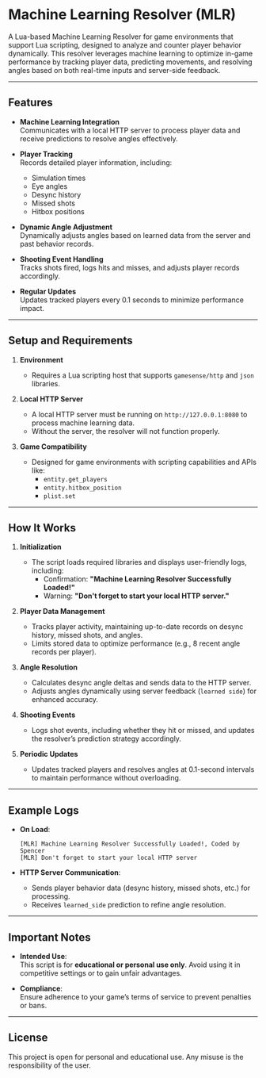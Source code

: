 # Machine Learning Resolver (MLR)

A Lua-based Machine Learning Resolver for game environments that support Lua scripting, designed to analyze and counter player behavior dynamically. This resolver leverages machine learning to optimize in-game performance by tracking player data, predicting movements, and resolving angles based on both real-time inputs and server-side feedback.

---

## Features

- **Machine Learning Integration**  
  Communicates with a local HTTP server to process player data and receive predictions to resolve angles effectively.

- **Player Tracking**  
  Records detailed player information, including:
  - Simulation times
  - Eye angles
  - Desync history
  - Missed shots
  - Hitbox positions

- **Dynamic Angle Adjustment**  
  Dynamically adjusts angles based on learned data from the server and past behavior records.

- **Shooting Event Handling**  
  Tracks shots fired, logs hits and misses, and adjusts player records accordingly.

- **Regular Updates**  
  Updates tracked players every 0.1 seconds to minimize performance impact.

---

## Setup and Requirements

1. **Environment**  
   - Requires a Lua scripting host that supports `gamesense/http` and `json` libraries.  

2. **Local HTTP Server**  
   - A local HTTP server must be running on `http://127.0.0.1:8080` to process machine learning data.  
   - Without the server, the resolver will not function properly.

3. **Game Compatibility**  
   - Designed for game environments with scripting capabilities and APIs like:
     - `entity.get_players`
     - `entity.hitbox_position`
     - `plist.set`

---

## How It Works

1. **Initialization**  
   - The script loads required libraries and displays user-friendly logs, including:
     - Confirmation: **"Machine Learning Resolver Successfully Loaded!"**
     - Warning: **"Don't forget to start your local HTTP server."**

2. **Player Data Management**  
   - Tracks player activity, maintaining up-to-date records on desync history, missed shots, and angles.
   - Limits stored data to optimize performance (e.g., 8 recent angle records per player).

3. **Angle Resolution**  
   - Calculates desync angle deltas and sends data to the HTTP server.
   - Adjusts angles dynamically using server feedback (`learned side`) for enhanced accuracy.

4. **Shooting Events**  
   - Logs shot events, including whether they hit or missed, and updates the resolver’s prediction strategy accordingly.

5. **Periodic Updates**  
   - Updates tracked players and resolves angles at 0.1-second intervals to maintain performance without overloading.

---

## Example Logs

- **On Load**:  
  ```
  [MLR] Machine Learning Resolver Successfully Loaded!, Coded by Spencer
  [MLR] Don't forget to start your local HTTP server
  ```

- **HTTP Server Communication**:  
  - Sends player behavior data (desync history, missed shots, etc.) for processing.  
  - Receives `learned_side` prediction to refine angle resolution.

---

## Important Notes

- **Intended Use**:  
  This script is for **educational or personal use only**. Avoid using it in competitive settings or to gain unfair advantages.  

- **Compliance**:  
  Ensure adherence to your game’s terms of service to prevent penalties or bans.

---

## License

This project is open for personal and educational use. Any misuse is the responsibility of the user.

